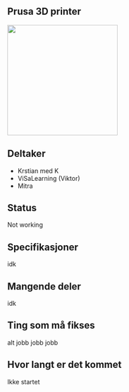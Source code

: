 ## Prusa 3D printer
<img src="https://i.imgur.com/nememGS.jpg" width="250">


## Deltaker
- Krstian med K
- ViSaLearning (Viktor)
- Mitra

## Status
Not working
## Specifikasjoner
idk
## Mangende deler
idk

## Ting som må fikses
alt jobb jobb jobb

## Hvor langt er det kommet
Ikke startet
